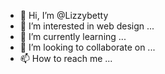 - 👋 Hi, I’m @Lizzybetty
- 👀 I’m interested in web design ...
- 🌱 I’m currently learning ...
- 💞️ I’m looking to collaborate on ...
- 📫 How to reach me ...

<!---
Lizzybetty/Lizzybetty is a ✨ special ✨ repository because its `README.md` (this file) appears on your GitHub profile.
You can click the Preview link to take a look at your changes.
--->
